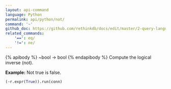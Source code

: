 ```yaml
---
layout: api-command 
language: Python
permalink: api/python/not/
command: '~'
github_doc: https://github.com/rethinkdb/docs/edit/master/2-query-language/api/python/math-and-logic/not.md
related_commands:
    '==': eq/
    '!=': ne/
---
```


{% apibody %}
~bool &rarr; bool
{% endapibody %}
Compute the logical inverse (not).

__Example:__ Not true is false.

```py
(~r.expr(True)).run(conn)
```
